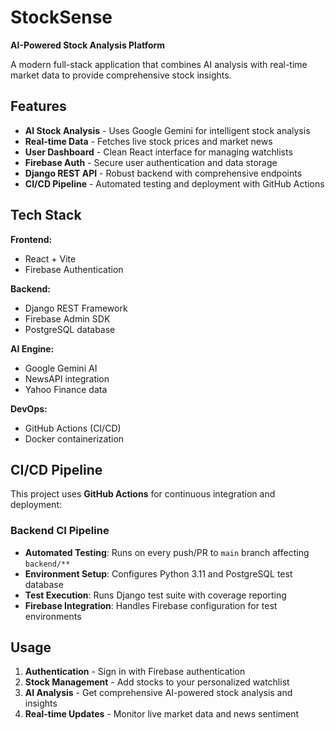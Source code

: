 # StockSense

**AI-Powered Stock Analysis Platform**

A modern full-stack application that combines AI analysis with real-time market data to provide comprehensive stock insights.

## Features

- **AI Stock Analysis** - Uses Google Gemini for intelligent stock analysis
- **Real-time Data** - Fetches live stock prices and market news
- **User Dashboard** - Clean React interface for managing watchlists
- **Firebase Auth** - Secure user authentication and data storage
- **Django REST API** - Robust backend with comprehensive endpoints
- **CI/CD Pipeline** - Automated testing and deployment with GitHub Actions

## Tech Stack

**Frontend:**
- React + Vite
- Firebase Authentication

**Backend:**
- Django REST Framework
- Firebase Admin SDK
- PostgreSQL database

**AI Engine:**
- Google Gemini AI
- NewsAPI integration
- Yahoo Finance data

**DevOps:**
- GitHub Actions (CI/CD)
- Docker containerization

## CI/CD Pipeline

This project uses **GitHub Actions** for continuous integration and deployment:

### Backend CI Pipeline
- **Automated Testing**: Runs on every push/PR to `main` branch affecting `backend/**`
- **Environment Setup**: Configures Python 3.11 and PostgreSQL test database
- **Test Execution**: Runs Django test suite with coverage reporting
- **Firebase Integration**: Handles Firebase configuration for test environments


## Usage

1. **Authentication** - Sign in with Firebase authentication
2. **Stock Management** - Add stocks to your personalized watchlist
3. **AI Analysis** - Get comprehensive AI-powered stock analysis and insights
4. **Real-time Updates** - Monitor live market data and news sentiment

